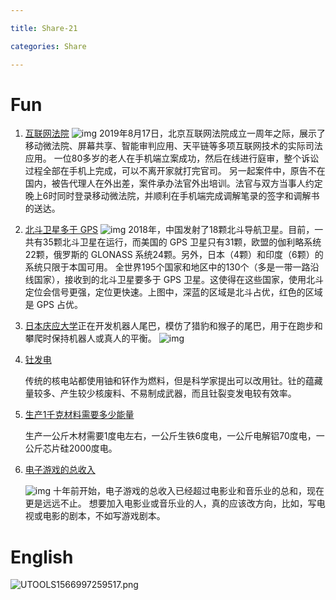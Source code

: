 ```yaml
---

title: Share-21

categories: Share

---
```




# Fun

1. [互联网法院](https://tech.sina.com.cn/it/2019-08-18/doc-ihytcitm9985125.shtml)
   ![img](https://www.wangbase.com/blogimg/asset/201908/bg2019081910.jpg)
   2019年8月17日，北京互联网法院成立一周年之际，展示了移动微法院、屏幕共享、智能审判应用、天平链等多项互联网技术的实际司法应用。
   一位80多岁的老人在手机端立案成功，然后在线进行庭审，整个诉讼过程全部在手机上完成，可以不离开家就打完官司。
   另一起案件中，原告不在国内，被告代理人在外出差，案件承办法官外出培训。法官与双方当事人约定晚上6时同时登录移动微法院，并顺利在手机端完成调解笔录的签字和调解书的送达。

2. [北斗卫星多于 GPS](https://asia.nikkei.com/Business/China-tech/China-s-version-of-GPS-now-has-more-satellites-than-US-original)
   ![img](https://www.wangbase.com/blogimg/asset/201908/bg2019082005.jpg)
   2018年，中国发射了18颗北斗导航卫星。目前，一共有35颗北斗卫星在运行，而美国的 GPS 卫星只有31颗，欧盟的伽利略系统22颗，俄罗斯的 GLONASS 系统24颗。另外，日本（4颗）和印度（6颗）的系统只限于本国可用。
   全世界195个国家和地区中的130个（多是一带一路沿线国家），接收到的北斗卫星要多于 GPS 卫星。这使得在这些国家，使用北斗定位会信号更强，定位更快速。上图中，深蓝的区域是北斗占优，红色的区域是 GPS 占优。

3. [日本庆应大学](https://www.theguardian.com/world/video/2019/aug/15/japanese-researchers-build-robotic-tail-video)正在开发机器人尾巴，模仿了猎豹和猴子的尾巴，用于在跑步和攀爬时保持机器人或真人的平衡。
   ![img](https://www.wangbase.com/blogimg/asset/201908/bg2019081601.jpg)
   
4. [钍发电](https://zh.wikipedia.org/wiki/釷燃料發電)

   传统的核电站都使用铀和钚作为燃料，但是科学家提出可以改用钍。钍的蕴藏量较多、产生较少核废料、不易制成武器，而且钍裂变发电较有效率。

5. [生产1千克材料需要多少能量](https://www.lowtechmagazine.com/what-is-the-embodied-energy-of-materials.html)

   生产一公斤木材需要1度电左右，一公斤生铁6度电，一公斤电解铝70度电，一公斤芯片硅2000度电。

6. [电子游戏的总收入](https://twitter.com/RebellionJason/status/1126808328166936576/photo/1)

   ![img](https://www.wangbase.com/blogimg/asset/201907/bg2019073005.jpg)
   十年前开始，电子游戏的总收入已经超过电影业和音乐业的总和，现在更是远远不止。
   想要加入电影业或音乐业的人，真的应该改方向，比如，写电视或电影的剧本，不如写游戏剧本。
   

# English

![UTOOLS1566997259517.png](https://i.loli.net/2019/08/28/9saRGUyABO6q5Ed.png)




